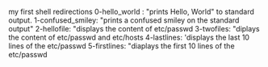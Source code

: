 my first shell redirections
 0-hello_world : "prints Hello, World" to standard output.
 1-confused_smiley: "prints a confused smiley on the standard output"
 2-hellofile: "displays the content of etc/passwd
 3-twofiles: "diplays the content of etc/passwd and etc/hosts
 4-lastlines: 'displays the last 10 lines of the etc/passwd
 5-firstlines: "diaplays the first 10 lines of the etc/passwd
 